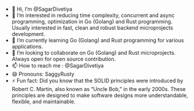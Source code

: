 - 👋 Hi, I’m @SagarDivetiya
- 👀 I’m interested in reducing time complexity, concurrent and async programming, optimization in Go (Golang) and Rust programming. Usually interested in fast, clean and robust backend microprojects development.
- 🌱 I’m currently learning Go (Golang) and Rust programming for various applications.
- 💞️ I’m looking to collaborate on Go (Golang) and Rust microprojects. Always open for open source contribution.
- 📫 How to reach me : @SagarDivetiya
- 😄 Pronouns: SaggyRusty
- ⚡ Fun fact: Did you know that the SOLID principles were introduced by Robert C. Martin, also known as “Uncle Bob,” in the early 2000s. These principles are designed to make software designs more understandable, flexible, and maintainable.

<!---
SagarDivetiya/SagarDivetiya is a ✨ special ✨ repository because its `README.md` (this file) appears on your GitHub profile.
You can click the Preview link to take a look at your changes.
--->
